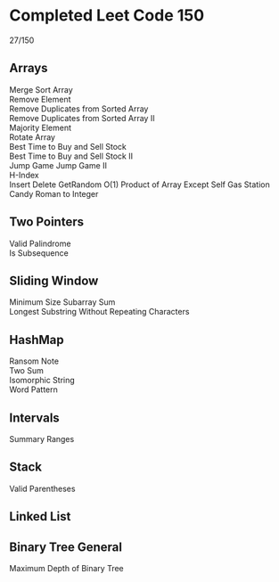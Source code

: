 # Completed Leet Code 150
27/150
## Arrays
Merge Sort Array  
Remove Element  
Remove Duplicates from Sorted Array  
Remove Duplicates from Sorted Array II  
Majority Element  
Rotate Array  
Best Time to Buy and Sell Stock  
Best Time to Buy and Sell Stock II  
Jump Game
Jump Game II  
H-Index  
Insert Delete GetRandom O(1)
Product of Array Except Self
Gas Station
Candy
Roman to Integer
## Two Pointers
Valid Palindrome  
Is Subsequence
## Sliding Window
Minimum Size Subarray Sum  
Longest Substring Without Repeating Characters
## HashMap
Ransom Note  
Two Sum  
Isomorphic String  
Word Pattern  
## Intervals
Summary Ranges  
## Stack
Valid Parentheses  
## Linked List
## Binary Tree General
Maximum Depth of Binary Tree  
